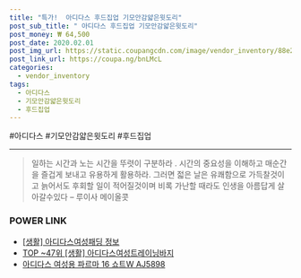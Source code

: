 ```yaml
--- 
title: "특가!  아디다스 후드집업 기모안감얇은윗도리" 
post_sub_title: " 아디다스 후드집업 기모안감얇은윗도리" 
post_money: ₩ 64,500 
post_date: 2020.02.01 
post_img_url: https://static.coupangcdn.com/image/vendor_inventory/88e2/2dd414af768f1e7d22c3a82fef0b9f6d5d2ca32446241a7967e0c95e5423.jpg 
post_link_url: https://coupa.ng/bnLMcL 
categories: 
  - vendor_inventory 
tags: 
  - 아디다스 
  - 기모안감얇은윗도리 
  - 후드집업 
--- 
```

  #아디다스 #기모안감얇은윗도리 #후드집업 
<hr> 

> 일하는 시간과 노는 시간을 뚜렷이 구분하라 . 시간의 중요성을 이해하고 매순간을 즐겁게 보내고 유용하게 활용하라. 그러면 젋은 날은 유쾌함으로 가득찰것이고 늙어서도 후회할 일이 적어질것이며 비록 가난할 때라도 인생을 아름답게 살아갈수있다  – 루이사 메이올콧 


### POWER LINK

* <a href="https://blog.naver.com/santokki14/221770872579" target="_blank"> [생활] 아디다스여성패딩 정보 </a>
* <a href="https://blog.naver.com/fasyy4321/221783079183" target="_blank"> TOP ~47위 [생활] 아디다스여성트레이닝바지</a>
* <a href="https://blog.naver.com/fasyy4321/221791286230" target="_blank">아디다스 여성용 파르마 16 쇼트W AJ5898</a>
